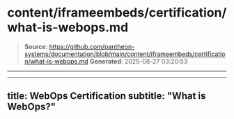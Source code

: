 # content/iframeembeds/certification/what-is-webops.md

> **Source**: https://github.com/pantheon-systems/documentation/blob/main/content/iframeembeds/certification/what-is-webops.md
> **Generated**: 2025-08-27 03:20:53

---

---
title: WebOps Certification
subtitle: "What is WebOps?"
---

<Partial file="certification-guide/what-is-webops.md" />
